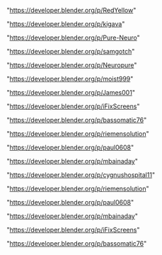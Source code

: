 "https://developer.blender.org/p/RedYellow"

"https://developer.blender.org/p/kigava"

"https://developer.blender.org/p/Pure-Neuro"

"https://developer.blender.org/p/samgotch"

"https://developer.blender.org/p/Neuropure"

"https://developer.blender.org/p/moist999"

"https://developer.blender.org/p/James001"

"https://developer.blender.org/p/iFixScreens"

"https://developer.blender.org/p/bassomatic76"

"https://developer.blender.org/p/riemensolution"

"https://developer.blender.org/p/paul0608"

"https://developer.blender.org/p/mbainaday"

 
"https://developer.blender.org/p/cygnushospital11"


"https://developer.blender.org/p/riemensolution"


"https://developer.blender.org/p/paul0608"


"https://developer.blender.org/p/mbainaday"


"https://developer.blender.org/p/iFixScreens"


"https://developer.blender.org/p/bassomatic76"


 
